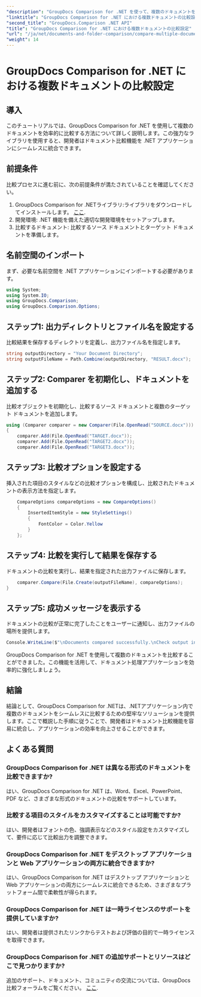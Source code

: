 ```yaml
---
"description": "GroupDocs Comparison for .NET を使って、複数のドキュメントを簡単に比較する方法をご紹介します。ステップバイステップのガイドに従って、シームレスなドキュメント処理を実現しましょう。"
"linktitle": "GroupDocs Comparison for .NET における複数ドキュメントの比較設定"
"second_title": "GroupDocs.Comparison .NET API"
"title": "GroupDocs Comparison for .NET における複数ドキュメントの比較設定"
"url": "/ja/net/documents-and-folder-comparison/compare-multiple-documents-settings-dotnet/"
"weight": 14
---
```


# GroupDocs Comparison for .NET における複数ドキュメントの比較設定

## 導入
このチュートリアルでは、GroupDocs Comparison for .NET を使用して複数のドキュメントを効率的に比較する方法について詳しく説明します。この強力なライブラリを使用すると、開発者はドキュメント比較機能を .NET アプリケーションにシームレスに統合できます。
## 前提条件
比較プロセスに進む前に、次の前提条件が満たされていることを確認してください。
1. GroupDocs Comparison for .NETライブラリ:ライブラリをダウンロードしてインストールします。 [ここ](https://releases。groupdocs.com/comparison/net/).
2. 開発環境: .NET 機能を備えた適切な開発環境をセットアップします。
3. 比較するドキュメント: 比較するソース ドキュメントとターゲット ドキュメントを準備します。

## 名前空間のインポート
まず、必要な名前空間を .NET アプリケーションにインポートする必要があります。
```csharp
using System;
using System.IO;
using GroupDocs.Comparison;
using GroupDocs.Comparison.Options;
```
## ステップ1: 出力ディレクトリとファイル名を設定する
比較結果を保存するディレクトリを定義し、出力ファイル名を指定します。
```csharp
string outputDirectory = "Your Document Directory";
string outputFileName = Path.Combine(outputDirectory, "RESULT.docx");
```
## ステップ2: Comparer を初期化し、ドキュメントを追加する
比較オブジェクトを初期化し、比較するソース ドキュメントと複数のターゲット ドキュメントを追加します。
```csharp
using (Comparer comparer = new Comparer(File.OpenRead("SOURCE.docx")))
{
    comparer.Add(File.OpenRead("TARGET.docx"));
    comparer.Add(File.OpenRead("TARGET2.docx"));
    comparer.Add(File.OpenRead("TARGET3.docx"));
```
## ステップ3: 比較オプションを設定する
挿入された項目のスタイルなどの比較オプションを構成し、比較されたドキュメントの表示方法を指定します。
```csharp
    CompareOptions compareOptions = new CompareOptions()
    {
        InsertedItemStyle = new StyleSettings()
        {
            FontColor = Color.Yellow
        }
    };
```
## ステップ4: 比較を実行して結果を保存する
ドキュメントの比較を実行し、結果を指定された出力ファイルに保存します。
```csharp
    comparer.Compare(File.Create(outputFileName), compareOptions);
}
```
## ステップ5: 成功メッセージを表示する
ドキュメントの比較が正常に完了したことをユーザーに通知し、出力ファイルの場所を提供します。
```csharp
Console.WriteLine($"\nDocuments compared successfully.\nCheck output in {outputDirectory}.");
```
GroupDocs Comparison for .NET を使用して複数のドキュメントを比較することができました。この機能を活用して、ドキュメント処理アプリケーションを効率的に強化しましょう。

## 結論
結論として、GroupDocs Comparison for .NETは、.NETアプリケーション内で複数のドキュメントをシームレスに比較するための堅牢なソリューションを提供します。ここで概説した手順に従うことで、開発者はドキュメント比較機能を容易に統合し、アプリケーションの効率を向上させることができます。
## よくある質問
### GroupDocs Comparison for .NET は異なる形式のドキュメントを比較できますか?
はい、GroupDocs Comparison for .NET は、Word、Excel、PowerPoint、PDF など、さまざまな形式のドキュメントの比較をサポートしています。
### 比較する項目のスタイルをカスタマイズすることは可能ですか?
はい、開発者はフォントの色、強調表示などのスタイル設定をカスタマイズして、要件に応じて比較出力を調整できます。
### GroupDocs Comparison for .NET をデスクトップ アプリケーションと Web アプリケーションの両方に統合できますか?
はい、GroupDocs Comparison for .NET はデスクトップ アプリケーションと Web アプリケーションの両方にシームレスに統合できるため、さまざまなプラットフォーム間で柔軟性が得られます。
### GroupDocs Comparison for .NET は一時ライセンスのサポートを提供していますか?
はい、開発者は提供されたリンクからテストおよび評価の目的で一時ライセンスを取得できます。
### GroupDocs Comparison for .NET の追加サポートとリソースはどこで見つかりますか?
追加のサポート、ドキュメント、コミュニティの交流については、GroupDocs 比較フォーラムをご覧ください。 [ここ](https://forum。groupdocs.com/c/comparison/12).